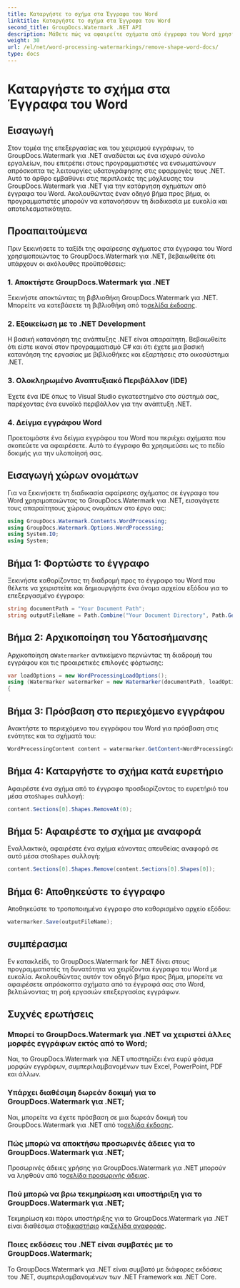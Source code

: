 ```yaml
---
title: Καταργήστε το σχήμα στα Έγγραφα του Word
linktitle: Καταργήστε το σχήμα στα Έγγραφα του Word
second_title: GroupDocs.Watermark .NET API
description: Μάθετε πώς να αφαιρείτε σχήματα από έγγραφα του Word χρησιμοποιώντας το GroupDocs.Watermark για .NET. Εύκολος, αποτελεσματικός και ισχυρός χειρισμός εγγράφων.
weight: 30
url: /el/net/word-processing-watermarkings/remove-shape-word-docs/
type: docs
---
```

# Καταργήστε το σχήμα στα Έγγραφα του Word

## Εισαγωγή
Στον τομέα της επεξεργασίας και του χειρισμού εγγράφων, το GroupDocs.Watermark για .NET αναδύεται ως ένα ισχυρό σύνολο εργαλείων, που επιτρέπει στους προγραμματιστές να ενσωματώνουν απρόσκοπτα τις λειτουργίες υδατογράφησης στις εφαρμογές τους .NET. Αυτό το άρθρο εμβαθύνει στις περιπλοκές της μόχλευσης του GroupDocs.Watermark για .NET για την κατάργηση σχημάτων από έγγραφα του Word. Ακολουθώντας έναν οδηγό βήμα προς βήμα, οι προγραμματιστές μπορούν να κατανοήσουν τη διαδικασία με ευκολία και αποτελεσματικότητα.
## Προαπαιτούμενα
Πριν ξεκινήσετε το ταξίδι της αφαίρεσης σχήματος στα έγγραφα του Word χρησιμοποιώντας το GroupDocs.Watermark για .NET, βεβαιωθείτε ότι υπάρχουν οι ακόλουθες προϋποθέσεις:
### 1. Αποκτήστε GroupDocs.Watermark για .NET
 Ξεκινήστε αποκτώντας τη βιβλιοθήκη GroupDocs.Watermark για .NET. Μπορείτε να κατεβάσετε τη βιβλιοθήκη από το[σελίδα έκδοσης](https://releases.groupdocs.com/Watermark/net/).
### 2. Εξοικείωση με το .NET Development
Η βασική κατανόηση της ανάπτυξης .NET είναι απαραίτητη. Βεβαιωθείτε ότι είστε ικανοί στον προγραμματισμό C# και ότι έχετε μια βασική κατανόηση της εργασίας με βιβλιοθήκες και εξαρτήσεις στο οικοσύστημα .NET.
### 3. Ολοκληρωμένο Αναπτυξιακό Περιβάλλον (IDE)
Έχετε ένα IDE όπως το Visual Studio εγκατεστημένο στο σύστημά σας, παρέχοντας ένα ευνοϊκό περιβάλλον για την ανάπτυξη .NET. 
### 4. Δείγμα εγγράφου Word
Προετοιμάστε ένα δείγμα εγγράφου του Word που περιέχει σχήματα που σκοπεύετε να αφαιρέσετε. Αυτό το έγγραφο θα χρησιμεύσει ως το πεδίο δοκιμής για την υλοποίησή σας.

## Εισαγωγή χώρων ονομάτων
Για να ξεκινήσετε τη διαδικασία αφαίρεσης σχήματος σε έγγραφα του Word χρησιμοποιώντας το GroupDocs.Watermark για .NET, εισαγάγετε τους απαραίτητους χώρους ονομάτων στο έργο σας:
```csharp
using GroupDocs.Watermark.Contents.WordProcessing;
using GroupDocs.Watermark.Options.WordProcessing;
using System.IO;
using System;
```
## Βήμα 1: Φορτώστε το έγγραφο
Ξεκινήστε καθορίζοντας τη διαδρομή προς το έγγραφο του Word που θέλετε να χειριστείτε και δημιουργήστε ένα όνομα αρχείου εξόδου για το επεξεργασμένο έγγραφο:
```csharp
string documentPath = "Your Document Path";
string outputFileName = Path.Combine("Your Document Directory", Path.GetFileName(documentPath));
```
## Βήμα 2: Αρχικοποίηση του Υδατοσήμανσης
 Αρχικοποίηση α`Watermarker` αντικείμενο περνώντας τη διαδρομή του εγγράφου και τις προαιρετικές επιλογές φόρτωσης:
```csharp
var loadOptions = new WordProcessingLoadOptions();
using (Watermarker watermarker = new Watermarker(documentPath, loadOptions))
{
```
## Βήμα 3: Πρόσβαση στο περιεχόμενο εγγράφου
Ανακτήστε το περιεχόμενο του εγγράφου του Word για πρόσβαση στις ενότητες και τα σχήματά του:
```csharp
WordProcessingContent content = watermarker.GetContent<WordProcessingContent>();
```
## Βήμα 4: Καταργήστε το σχήμα κατά ευρετήριο
 Αφαιρέστε ένα σχήμα από το έγγραφο προσδιορίζοντας το ευρετήριό του μέσα στο`Shapes` συλλογή:
```csharp
content.Sections[0].Shapes.RemoveAt(0);
```
## Βήμα 5: Αφαιρέστε το σχήμα με αναφορά
 Εναλλακτικά, αφαιρέστε ένα σχήμα κάνοντας απευθείας αναφορά σε αυτό μέσα στο`Shapes` συλλογή:
```csharp
content.Sections[0].Shapes.Remove(content.Sections[0].Shapes[0]);
```
## Βήμα 6: Αποθηκεύστε το έγγραφο
Αποθηκεύστε το τροποποιημένο έγγραφο στο καθορισμένο αρχείο εξόδου:
```csharp
watermarker.Save(outputFileName);
```

## συμπέρασμα
Εν κατακλείδι, το GroupDocs.Watermark for .NET δίνει στους προγραμματιστές τη δυνατότητα να χειρίζονται έγγραφα του Word με ευκολία. Ακολουθώντας αυτόν τον οδηγό βήμα προς βήμα, μπορείτε να αφαιρέσετε απρόσκοπτα σχήματα από τα έγγραφά σας στο Word, βελτιώνοντας τη ροή εργασιών επεξεργασίας εγγράφων.
## Συχνές ερωτήσεις
### Μπορεί το GroupDocs.Watermark για .NET να χειριστεί άλλες μορφές εγγράφων εκτός από το Word;
Ναι, το GroupDocs.Watermark για .NET υποστηρίζει ένα ευρύ φάσμα μορφών εγγράφων, συμπεριλαμβανομένων των Excel, PowerPoint, PDF και άλλων.
### Υπάρχει διαθέσιμη δωρεάν δοκιμή για το GroupDocs.Watermark για .NET;
 Ναι, μπορείτε να έχετε πρόσβαση σε μια δωρεάν δοκιμή του GroupDocs.Watermark για .NET από το[σελίδα έκδοσης](https://releases.groupdocs.com/).
### Πώς μπορώ να αποκτήσω προσωρινές άδειες για το GroupDocs.Watermark για .NET;
 Προσωρινές άδειες χρήσης για GroupDocs.Watermark για .NET μπορούν να ληφθούν από το[σελίδα προσωρινής άδειας](https://purchase.groupdocs.com/temporary-license/).
### Πού μπορώ να βρω τεκμηρίωση και υποστήριξη για το GroupDocs.Watermark για .NET;
 Τεκμηρίωση και πόροι υποστήριξης για το GroupDocs.Watermark για .NET είναι διαθέσιμα στο[δικαστήριο](https://forum.groupdocs.com/c/watermark/19) και[Σελίδα αναφοράς](https://tutorials.groupdocs.com/Watermark/net/).
### Ποιες εκδόσεις του .NET είναι συμβατές με το GroupDocs.Watermark;
Το GroupDocs.Watermark για .NET είναι συμβατό με διάφορες εκδόσεις του .NET, συμπεριλαμβανομένων των .NET Framework και .NET Core.
